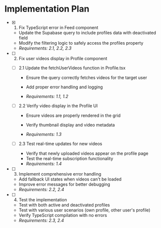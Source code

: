 # Implementation Plan

- [x] 1. Fix TypeScript error in Feed component


  - Update the Supabase query to include profiles data with deactivated field
  - Modify the filtering logic to safely access the profiles property
  - _Requirements: 2.1, 2.2, 2.3_




- [ ] 2. Fix user videos display in Profile component
  - [ ] 2.1 Update the fetchUserVideos function in Profile.tsx
    - Ensure the query correctly fetches videos for the target user


    - Add proper error handling and logging
    - _Requirements: 1.1, 1.2_
  


  - [ ] 2.2 Verify video display in the Profile UI
    - Ensure videos are properly rendered in the grid


    - Verify thumbnail display and video metadata
    - _Requirements: 1.3_
  


  - [ ] 2.3 Test real-time updates for new videos
    - Verify that newly uploaded videos appear on the profile page
    - Test the real-time subscription functionality
    - _Requirements: 1.4_

- [ ] 3. Implement comprehensive error handling
  - Add fallback UI states when videos can't be loaded
  - Improve error messages for better debugging
  - _Requirements: 2.2, 2.4_

- [ ] 4. Test the implementation
  - Test with both active and deactivated profiles
  - Test with various user scenarios (own profile, other user's profile)
  - Verify TypeScript compilation with no errors
  - _Requirements: 2.3, 2.4_